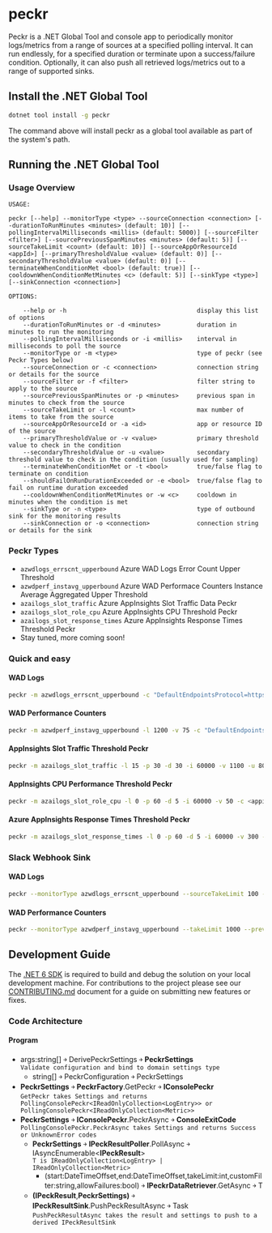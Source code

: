﻿# peckr
Peckr is a .NET Global Tool and console app to periodically monitor logs/metrics from a range of sources at a specified polling interval. 
It can run endlessly, for a specified duration or terminate upon a success/failure condition. Optionally, it can also push all retrieved logs/metrics out to a range of supported sinks.

## Install the .NET Global Tool
```bash
dotnet tool install -g peckr
```
The command above will install peckr as a global tool available as part of the system's path.

## Running the .NET Global Tool
### Usage Overview
    USAGE: 
    
    peckr [--help] --monitorType <type> --sourceConnection <connection> [--durationToRunMinutes <minutes> (default: 10)] [--pollingIntervalMilliseconds <millis> (default: 5000)] [--sourceFilter <filter>] [--sourcePreviousSpanMinutes <minutes> (default: 5)] [--sourceTakeLimit <count> (default: 10)] [--sourceAppOrResourceId <appId>] [--primaryThresholdValue <value> (default: 0)] [--secondaryThresholdValue <value> (default: 0)] [--terminateWhenConditionMet <bool> (default: true)] [--cooldownWhenConditionMetMinutes <c> (default: 5)] [--sinkType <type>] [--sinkConnection <connection>]

    OPTIONS:

        --help or -h                                    display this list of options
        --durationToRunMinutes or -d <minutes>          duration in minutes to run the monitoring
        --pollingIntervalMilliseconds or -i <millis>    interval in milliseconds to poll the source
        --monitorType or -m <type>                      type of peckr (see Peckr Types below)
        --sourceConnection or -c <connection>           connection string or details for the source
        --sourceFilter or -f <filter>                   filter string to apply to the source
        --sourcePreviousSpanMinutes or -p <minutes>     previous span in minutes to check from the source
        --sourceTakeLimit or -l <count>                 max number of items to take from the source
        --sourceAppOrResourceId or -a <id>              app or resource ID of the source 
        --primaryThresholdValue or -v <value>           primary threshold value to check in the condition
        --secondaryThresholdValue or -u <value>         secondary threshold value to check in the condition (usually used for sampling)
        --terminateWhenConditionMet or -t <bool>        true/false flag to terminate on condition
        --shouldFailOnRunDurationExceeded or -e <bool>  true/false flag to fail on runtime duration exceeded
        --cooldownWhenConditionMetMinutes or -w <c>     cooldown in minutes when the condition is met 
        --sinkType or -n <type>                         type of outbound sink for the monitoring results
        --sinkConnection or -o <connection>             connection string or details for the sink

### Peckr Types
- `azwdlogs_errscnt_upperbound`                    Azure WAD Logs Error Count Upper Threshold
- `azwdperf_instavg_upperbound`                    Azure WAD Performace Counters Instance Average Aggregated Upper Threshold
- `azailogs_slot_traffic`                          Azure AppInsights Slot Traffic Data Peckr
- `azailogs_slot_role_cpu`                         Azure AppInsights CPU Threshold Peckr
- `azailogs_slot_response_times`                   Azure AppInsights Response Times Threshold Peckr
- Stay tuned, more coming soon!

### Quick and easy
#### WAD Logs 
```bash
peckr -m azwdlogs_errscnt_upperbound -c "DefaultEndpointsProtocol=https;AccountName=fooapistor;AccountKey=xxxxxxxxxxxxxxxxxxxx==" -f "EventId ne 1337'"
```

#### WAD Performance Counters
```bash
peckr -m azwdperf_instavg_upperbound -l 1200 -v 75 -c "DefaultEndpointsProtocol=https;AccountName=fooapistor;AccountKey=xxxxxxxxxxxxxxxxxxxx==" -f "Counter eq 'Processor\% Processor Time'" 
```

#### AppInsights Slot Traffic Threshold Peckr
```bash
peckr -m azailogs_slot_traffic -l 15 -p 30 -d 30 -i 60000 -v 1100 -u 80 -c <appinsights-api-key> -t true -a <appinsights-resource-id> -e true -f "requests | extend deploymentId = tostring(customDimensions.DeploymentId)| where deploymentId == \"<slot-deployment-id>\"| summarize AverageRateRequestsPerSecond=sum(itemCount)/10 by deploymentId, bin(timestamp, 10s)" 
```

#### AppInsights CPU Performance Threshold Peckr
```bash
peckr -m azailogs_slot_role_cpu -l 0 -p 60 -d 5 -i 60000 -v 50 -c <appinsights-api-key> -t true -a <appinsights-resource-id> -e false -f "performanceCounters | where counter endswith \"Processor Time Normalized\" | extend deploymentId = tostring(customDimensions.DeploymentId) | where deploymentId == \"<slot-deployment-id>\" | summarize max(value) by bin(timestamp, 2h), cloud_RoleInstance, deploymentId" 
```

#### Azure AppInsights Response Times Threshold Peckr
```bash
peckr -m azailogs_slot_response_times -l 0 -p 60 -d 5 -i 60000 -v 300 -c <appinsights-api-key> -t true -a <appinsights-resource-id> -e false -f "requests | where name !startswith \"GET /diagnostics\" | extend deploymentId = tostring(customDimensions.DeploymentId)  | where deploymentId == \"<slot-deployment-id>\" | extend ep = split(tolower(name), \"/\") | extend lastItemIdx = array_length(ep) - 1 | extend lastSegment = tostring(ep[lastItemIdx]) | extend removeLastSegment = isempty(lastSegment) or isnotnull(toint(lastSegment)) | extend sliceIdx = case(removeLastSegment, lastItemIdx - 1, lastItemIdx) | extend endpoint = strcat_array(array_slice(ep, 1,sliceIdx), \"/\") | summarize percentileResponeTimeMs=percentile(duration, 99) by bin(timestamp, 2h), endpoint, deploymentId" 
```

### Slack Webhook Sink

#### WAD Logs
```bash
peckr --monitorType azwdlogs_errscnt_upperbound --sourceTakeLimit 100 --sourceConnection "DefaultEndpointsProtocol=https;AccountName=fooapistor;AccountKey=xxxxxxxxxxxxxxxxxxxx==" --sourceAppOrResourceId "Foo API" --sourceFilter "EventId ne 1337'" --sinkType slackwebhook --sinkConnection "https://hooks.slack.com/services/zzzzz/yyyyyy/xxxxxx"
```

#### WAD Performance Counters
```bash
peckr --monitorType azwdperf_instavg_upperbound --takeLimit 1000 --previousSpanMinutes 5 --expectedRunDurationMinutes 15 --pollingDelayMilliseconds 10000 --primaryThresholdValue 20 --sourceConnection "DefaultEndpointsProtocol=https;AccountName=fooapistor;AccountKey=xxxxxxxxxxxxxxxxxxxx==" --appOrResourceId "Foo API" --sourceFilter "Counter eq 'Processor\% Processor Time'" --sinkType slackwebhook --sinkConnection "https://hooks.slack.com/services/zzzzz/yyyyyy/xxxxxx"
```

## Development Guide
The [.NET 6 SDK](https://dotnet.microsoft.com/download/dotnet/6.0) is required to build and debug the solution on your local development machine. 
For contributions to the project please see our [CONTRIBUTING.md](./CONTRIBUTING.md) document for a guide on submitting new features or fixes.

### Code Architecture
#### Program
-   args:string[] ￫ DerivePeckrSettings ￫ **PeckrSettings**\
    `Validate configuration and bind to domain settings type`
    -   string[] ￫ PeckrConfiguration ￫ PeckrSettings
-   **PeckrSettings** ￫ **PeckrFactory**.GetPeckr ￫ **IConsolePeckr**\
    `GetPeckr takes Settings and returns PollingConsolePeckr<IReadOnlyCollection<LogEntry>> or PollingConsolePeckr<IReadOnlyCollection<Metric>>`
-   **PeckrSettings** ￫ **IConsolePeckr**.PeckrAsync ￫ **ConsoleExitCode**\
    `PollingConsolePeckr.PeckrAsync takes Settings and returns Success or UnknownError codes`
    -   **PeckrSettings** ￫ **IPeckResultPoller<T>**.PollAsync ￫ IAsyncEnumerable<**IPeckResult<T>**>\
        `T is IReadOnlyCollection<LogEntry> | IReadOnlyCollection<Metric>`
        -   (start:DateTimeOffset,end:DateTimeOffset,takeLimit:int,customFilter:string,allowFailures:bool) ￫ **IPeckrDataRetriever<T>**.GetAsync ￫ T
    -   **(IPeckResult<T>**,**PeckrSettings)** ￫ **IPeckResultSink<T>**.PushPeckResultAsync ￫ Task\
        `PushPeckResultAsync takes the result and settings to push to a derived IPeckResultSink`